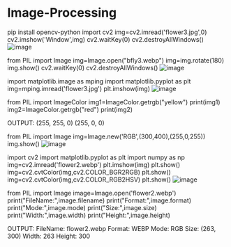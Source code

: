 # Image-Processing
pip install opencv-python
import cv2
img=cv2.imread('flower3.jpg',0)
cv2.imshow('Window',img)
cv2.waitKey(0)
cv2.destroyAllWindows()
![image](https://user-images.githubusercontent.com/97939934/173807678-011c312b-e4d6-409f-9366-b4a53721422e.png)


from PIL import Image
img=Image.open("bfly3.webp")
img=img.rotate(180)
img.show()
cv2.waitKey(0)
cv2.destroyAllWindows()
![image](https://user-images.githubusercontent.com/97939934/173808550-9b62329d-327f-45b0-aac2-b522b6b6caec.png)


import matplotlib.image as mping
import matplotlib.pyplot as plt
img=mping.imread('flower3.jpg')
plt.imshow(img)
![image](https://user-images.githubusercontent.com/97939934/173808767-1e2dc6a1-a6de-427a-9bfb-d3bf33344cfa.png)


from PIL import ImageColor
img1=ImageColor.getrgb("yellow")
print(img1)
img2=ImageColor.getrgb("red")
print(img2)

OUTPUT:
(255, 255, 0)
(255, 0, 0)

from PIL import Image
img=Image.new('RGB',(300,400),(255,0,255))
img.show()
![image](https://user-images.githubusercontent.com/97939934/173809661-33f675b1-d478-48fd-b0c4-81780098c45d.png)


import cv2
import matplotlib.pyplot as plt
import numpy as np
img=cv2.imread('flower2.webp')
plt.imshow(img)
plt.show()
img=cv2.cvtColor(img,cv2.COLOR_BGR2RGB)
plt.show()
img=cv2.cvtColor(img,cv2.COLOR_RGB2HSV)
plt.show()
![image](https://user-images.githubusercontent.com/97939934/173810745-d3539ea3-94cb-40cc-9813-6e40e31467a1.png)


from PIL import Image
image=Image.open('flower2.webp')
print("FileName:",image.filename)
print("Format:",image.format)
print("Mode:",image.mode)
print("Size:",image.size)
print("Width:",image.width)
print("Height:",image.height)

OUTPUT:
FileName: flower2.webp
Format: WEBP
Mode: RGB
Size: (263, 300)
Width: 263
Height: 300
